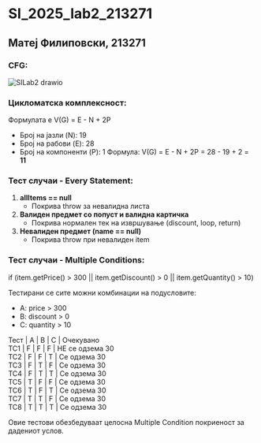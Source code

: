 # SI_2025_lab2_213271

## Матеј Филиповски, 213271

### CFG:
![SILab2 drawio](https://github.com/user-attachments/assets/5d33f82f-8d01-4419-88f7-274756fe6515)

### Цикломатска комплексност:  
Формулата е V(G) = E - N + 2P  
- Број на јазли (N): 19
- Број на рабови (E): 28
- Број на компоненти (P): 1
Формула: V(G) = E - N + 2P = 28 - 19 + 2 = **11**

### Тест случаи - Every Statement:

1. **allItems == null**  
   - Покрива throw за невалидна листа
2. **Валиден предмет со попуст и валидна картичка**  
   - Покрива нормален тек на извршување (discount, loop, return)
3. **Невалиден предмет (name == null)**  
   - Покрива throw при невалиден item


### Тест случаи - Multiple Conditions:

if (item.getPrice() > 300 || item.getDiscount() > 0 || item.getQuantity() > 10)

Тестирани се сите можни комбинации на подусловите:
- A: price > 300  
- B: discount > 0  
- C: quantity > 10  

Тест | A | B | C | Очекувано  
TC1  | F | F | F | НЕ се одзема 30  
TC2  | F | F | T | Се одзема 30  
TC3  | F | T | F | Се одзема 30  
TC4  | F | T | T | Се одзема 30  
TC5  | T | F | F | Се одзема 30  
TC6  | T | F | T | Се одзема 30  
TC7  | T | T | F | Се одзема 30  
TC8  | T | T | T | Се одзема 30  

Овие тестови обезбедуваат целосна Multiple Condition покриеност за дадениот услов.
